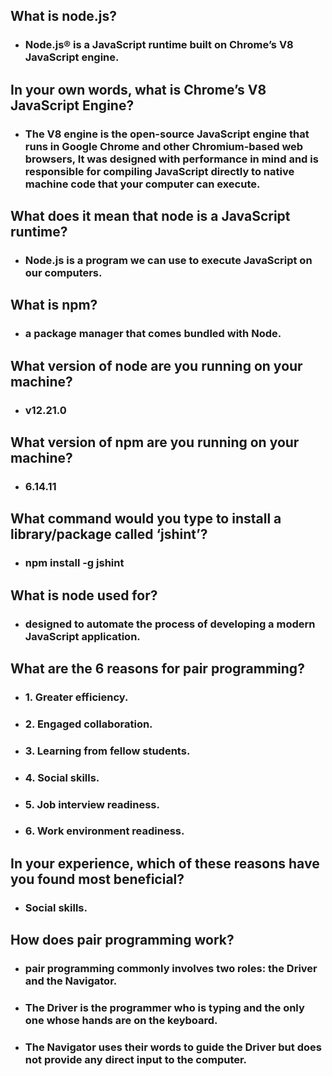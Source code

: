 ## What is node.js?
 - ### Node.js® is a JavaScript runtime built on Chrome’s V8 JavaScript engine.

## In your own words, what is Chrome’s V8 JavaScript Engine?
 - ### The V8 engine is the open-source JavaScript engine that runs in Google Chrome and other Chromium-based web browsers, It was designed with performance in mind and is responsible for compiling JavaScript directly to native machine code that your computer can execute.

## What does it mean that node is a JavaScript runtime?
 - ### Node.js is a program we can use to execute JavaScript on our computers.

## What is npm?
 - ### a package manager that comes bundled with Node.

## What version of node are you running on your machine?
 - ### v12.21.0

## What version of npm are you running on your machine?
 - ### 6.14.11

## What command would you type to install a library/package called ‘jshint’?
 - ### npm install -g jshint

## What is node used for?
 - ### designed to automate the process of developing a modern JavaScript application.

## What are the 6 reasons for pair programming?

 - ### 1. Greater efficiency.
 - ### 2. Engaged collaboration.
 - ### 3. Learning from fellow students.
 - ### 4. Social skills.
 - ### 5. Job interview readiness.
 - ### 6. Work environment readiness.

## In your experience, which of these reasons have you found most beneficial?
 - ### Social skills.

## How does pair programming work?
 - ### pair programming commonly involves two roles: the Driver and the Navigator.
 - ### The Driver is the programmer who is typing and the only one whose hands are on the keyboard.
 - ### The Navigator uses their words to guide the Driver but does not provide any direct input to the computer.


